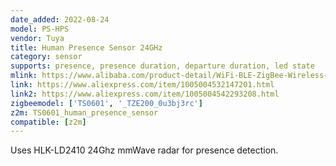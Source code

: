 ```yaml
---
date_added: 2022-08-24
model: PS-HPS
vendor: Tuya
title: Human Presence Sensor 24GHz
category: sensor
supports: presence, presence duration, departure duration, led state
mlink: https://www.alibaba.com/product-detail/WiFi-BLE-ZigBee-Wireless-Radar-Human_1600574397650.html
link: https://www.aliexpress.com/item/1005004532147201.html
link2: https://www.aliexpress.com/item/1005004542293208.html
zigbeemodel: ['TS0601', '_TZE200_0u3bj3rc']
z2m: TS0601_human_presence_sensor
compatible: [z2m]
---
```


Uses HLK-LD2410 24Ghz mmWave radar for presence detection.
